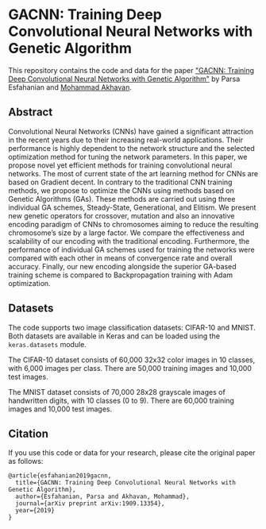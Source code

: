 # GACNN: Training Deep Convolutional Neural Networks with Genetic Algorithm

This repository contains the code and data for the paper ["GACNN: Training Deep Convolutional Neural Networks with Genetic Algorithm"](https://arxiv.org/abs/1909.13354) by Parsa Esfahanian and [Mohammad Akhavan](https://scholar.google.com/citations?user=IK2-tNoAAAAJ&hl=en).

## Abstract

Convolutional Neural Networks (CNNs) have gained a significant attraction in the recent years due to their increasing real-world applications. Their performance is highly dependent to the network structure and the selected optimization method for tuning the network parameters. In this paper, we propose novel yet efficient methods for training convolutional neural networks. The most of current state of the art learning method for CNNs are based on Gradient decent. In contrary to the traditional CNN training methods, we propose to optimize the CNNs using methods based on Genetic Algorithms (GAs). These methods are carried out using three individual GA schemes, Steady-State, Generational, and Elitism. We present new genetic operators for crossover, mutation and also an innovative encoding paradigm of CNNs to chromosomes aiming to reduce the resulting chromosome’s size by a large factor. We compare the effectiveness and scalability of our encoding with the traditional encoding. Furthermore, the performance of individual GA schemes used for training the networks were compared with each other in means of convergence rate and overall accuracy. Finally, our new encoding alongside the superior GA-based training scheme is compared to Backpropagation training with Adam optimization.

## Datasets

The code supports two image classification datasets: CIFAR-10 and MNIST. Both datasets are available in Keras and can be loaded using the `keras.datasets` module.

The CIFAR-10 dataset consists of 60,000 32x32 color images in 10 classes, with 6,000 images per class. There are 50,000 training images and 10,000 test images.

The MNIST dataset consists of 70,000 28x28 grayscale images of handwritten digits, with 10 classes (0 to 9). There are 60,000 training images and 10,000 test images.

## Citation

If you use this code or data for your research, please cite the original paper as follows:

```
@article{esfahanian2019gacnn,
  title={GACNN: Training Deep Convolutional Neural Networks with Genetic Algorithm},
  author={Esfahanian, Parsa and Akhavan, Mohammad},
  journal={arXiv preprint arXiv:1909.13354},
  year={2019}
}
```
